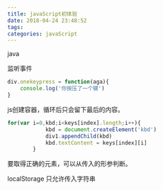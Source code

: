 ```yaml
---
title: javaScript初体验
date: 2018-04-24 23:48:52
tags:
categories: javaScript
---
```

java

监听事件
``` javaScript
div.onekeypress = function(aga){
    console.log('你按压了一个键')
}
```

js创建容器，循环后只会留下最后的内容。
``` javaScript
for(var i=0,kbd;i<keys[index].length;i++){
            kbd = document.createElement('kbd')
            div1.appendChild(kbd)
            kbd.textContent = keys[index][i]
        }
```
要取得正确的元素，可以从传入的形参判断。

localStorage
只允许传入字符串